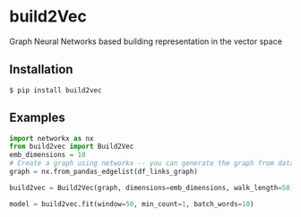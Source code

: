 # build2Vec

Graph Neural Networks based building representation in the vector space

## Installation

```
$ pip install build2vec
```

## Examples

```Python
import networkx as nx
from build2vec import Build2Vec
emb_dimensions = 10
# Create a graph using networkx -- you can generate the graph from dataframe of edges
graph = nx.from_pandas_edgelist(df_links_graph)

build2vec = Build2Vec(graph, dimensions=emb_dimensions, walk_length=50, num_walks=50, workers=1)

model = build2vec.fit(window=50, min_count=1, batch_words=10)
```
